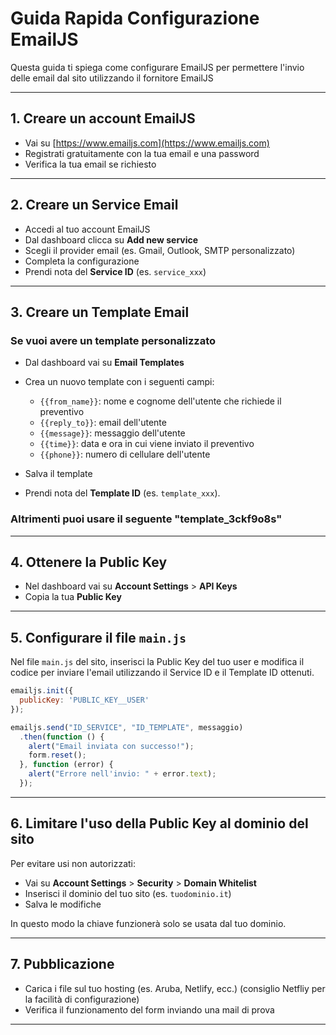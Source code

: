# Guida Rapida Configurazione EmailJS

Questa guida ti spiega come configurare EmailJS per permettere l'invio delle email dal sito utilizzando il fornitore EmailJS

---

## 1. Creare un account EmailJS

- Vai su [https://www.emailjs.com](https://www.emailjs.com)  
- Registrati gratuitamente con la tua email e una password  
- Verifica la tua email se richiesto  

---

## 2. Creare un Service Email

- Accedi al tuo account EmailJS  
- Dal dashboard clicca su **Add new service**  
- Scegli il provider email (es. Gmail, Outlook, SMTP personalizzato)  
- Completa la configurazione  
- Prendi nota del **Service ID** (es. `service_xxx`)  

---

## 3. Creare un Template Email
### Se vuoi avere un template personalizzato
- Dal dashboard vai su **Email Templates**  
- Crea un nuovo template con i seguenti campi:  
  - `{{from_name}}`: nome e cognome dell'utente che richiede il preventivo  
  - `{{reply_to}}`: email dell'utente  
  - `{{message}}`: messaggio dell'utente  
  - `{{time}}`: data e ora in cui viene inviato il preventivo  
  - `{{phone}}`: numero di cellulare dell'utente  

- Salva il template  
- Prendi nota del **Template ID** (es. `template_xxx`).
### Altrimenti puoi usare il seguente "template_3ckf9o8s"

---

## 4. Ottenere la Public Key

- Nel dashboard vai su **Account Settings** > **API Keys**  
- Copia la tua **Public Key**  

---

## 5. Configurare il file `main.js`

Nel file `main.js` del sito, inserisci la Public Key del tuo user e modifica il codice per inviare l'email utilizzando il Service ID e il Template ID ottenuti.

```js
emailjs.init({
  publicKey: 'PUBLIC_KEY__USER'
});
```

```js
emailjs.send("ID_SERVICE", "ID_TEMPLATE", messaggio)
  .then(function () {
    alert("Email inviata con successo!");
    form.reset();
  }, function (error) {
    alert("Errore nell'invio: " + error.text);
  });
```

---

## 6. Limitare l'uso della Public Key al dominio del sito

Per evitare usi non autorizzati:

- Vai su **Account Settings** > **Security** > **Domain Whitelist**  
- Inserisci il dominio del tuo sito (es. `tuodominio.it`)  
- Salva le modifiche  

In questo modo la chiave funzionerà solo se usata dal tuo dominio.

---

## 7. Pubblicazione

- Carica i file sul tuo hosting (es. Aruba, Netlify, ecc.) (consiglio Netfliy per la facilità di configurazione) 
- Verifica il funzionamento del form inviando una mail di prova 

---
